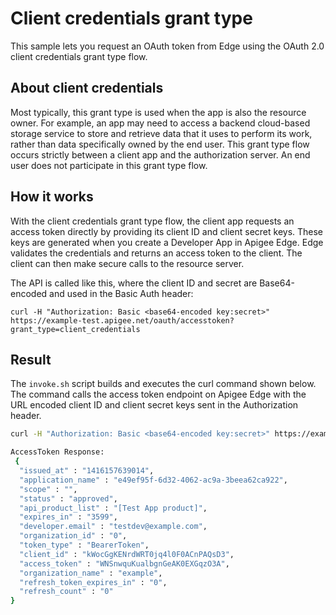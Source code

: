 # Client credentials grant type

This sample lets you request an OAuth token from Edge using the OAuth 2.0 client credentials grant type flow. 

## About client credentials

Most typically, this grant type is used when the app is also the resource owner. For example, an app may need to access a backend cloud-based storage service to store and retrieve data that it uses to perform its work, rather than data specifically owned by the end user. This grant type flow occurs strictly between a client app and the authorization server. An end user does not participate in this grant type flow. 

## How it works

With the client credentials grant type flow, the client app requests an access token directly by providing its client ID and client secret keys. These keys are generated when you create a Developer App in Apigee Edge. Edge validates the credentials and returns an access token to the client. The client can then make secure calls to the resource server.

The API is called like this, where the client ID and secret are Base64-encoded and used in the Basic Auth header:

```
curl -H "Authorization: Basic <base64-encoded key:secret>" https://example-test.apigee.net/oauth/accesstoken?grant_type=client_credentials
```


## Result

The `invoke.sh` script builds and executes the curl command shown below. The command calls the access token endpoint on Apigee Edge with the URL encoded client ID and client secret keys sent in the Authorization header. 

````sh
curl -H "Authorization: Basic <base64-encoded key:secret>" https://example-test.apigee.net/oauth/accesstoken?grant_type=client_credentials 

AccessToken Response: 
 {
  "issued_at" : "1416157639014",
  "application_name" : "e49ef95f-6d32-4062-ac9a-3beea62ca922",
  "scope" : "",
  "status" : "approved",
  "api_product_list" : "[Test App product]",
  "expires_in" : "3599",
  "developer.email" : "testdev@example.com",
  "organization_id" : "0",
  "token_type" : "BearerToken",
  "client_id" : "kWocGgKENrdWRT0jq4l0F0ACnPAQsD3",
  "access_token" : "WNSnwquKualbgnGeAK0EXGqzO3A",
  "organization_name" : "example",
  "refresh_token_expires_in" : "0",
  "refresh_count" : "0"
}
````
